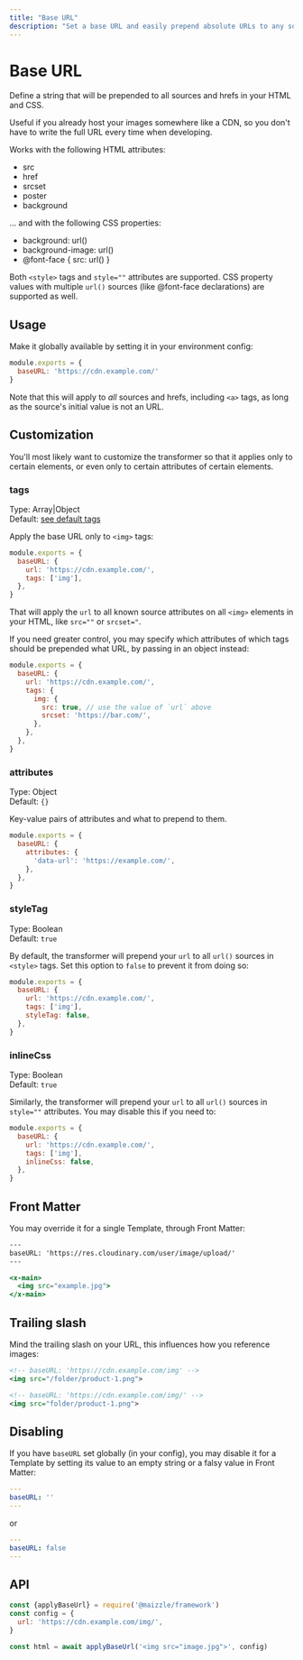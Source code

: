 ```yaml
---
title: "Base URL"
description: "Set a base URL and easily prepend absolute URLs to any source in your HTML emails."
---
```


# Base URL

Define a string that will be prepended to all sources and hrefs in your HTML and CSS.

Useful if you already host your images somewhere like a CDN, so you don't have to write the full URL every time when developing.

Works with the following HTML attributes:

- src
- href
- srcset
- poster
- background

... and with the following CSS properties:

- <span class="text-sm font-mono">background: url()</span>
- <span class="text-sm font-mono">background-image: url()</span>
- <span class="text-sm font-mono">@font-face { src: url() }</span>

Both `<style>` tags and `style=""` attributes are supported. CSS property values with multiple `url()` sources (like @font-face declarations) are supported as well.

## Usage

Make it globally available by setting it in your environment config:

```js [config.js]
module.exports = {
  baseURL: 'https://cdn.example.com/'
}
```

<Alert type="danger">Note that this will apply to _all_ sources and hrefs, including `<a>` tags, as long as the source's initial value is not an URL.</Alert>

## Customization

You'll most likely want to customize the transformer so that it applies only to certain elements, or even only to certain attributes of certain elements.

### tags

Type: Array|Object\
Default: [see default tags](https://github.com/posthtml/posthtml-base-url/blob/main/lib/index.js)

Apply the base URL only to `<img>` tags:

```js [config.js]
module.exports = {
  baseURL: {
    url: 'https://cdn.example.com/',
    tags: ['img'],
  },
}
```

That will apply the `url` to all known source attributes on all `<img>` elements in your HTML, like `src=""` or `srcset="`.

If you need greater control, you may specify which attributes of which tags should be prepended what URL, by passing in an object instead:

```js [config.js]
module.exports = {
  baseURL: {
    url: 'https://cdn.example.com/',
    tags: {
      img: {
        src: true, // use the value of `url` above
        srcset: 'https://bar.com/',
      },
    },
  },
}
```

### attributes

Type: Object\
Default: `{}`

Key-value pairs of attributes and what to prepend to them.

```js [config.js]
module.exports = {
  baseURL: {
    attributes: {
      'data-url': 'https://example.com/',
    },
  },
}
```

### styleTag

Type: Boolean\
Default: `true`

By default, the transformer will prepend your `url` to all `url()` sources in `<style>` tags. Set this option to `false` to prevent it from doing so:

```js [config.js]
module.exports = {
  baseURL: {
    url: 'https://cdn.example.com/',
    tags: ['img'],
    styleTag: false,
  },
}
```

### inlineCss

Type: Boolean\
Default: `true`

Similarly, the transformer will prepend your `url` to all `url()` sources in `style=""` attributes. You may disable this if you need to:

```js [config.js]
module.exports = {
  baseURL: {
    url: 'https://cdn.example.com/',
    tags: ['img'],
    inlineCss: false,
  },
}
```

## Front Matter

You may override it for a single Template, through Front Matter:

```hbs [src/templates/example.html]
---
baseURL: 'https://res.cloudinary.com/user/image/upload/'
---

<x-main>
  <img src="example.jpg">
</x-main>
```

## Trailing slash

Mind the trailing slash on your URL, this influences how you reference images:

```xml
<!-- baseURL: 'https://cdn.example.com/img' -->
<img src="/folder/product-1.png">

<!-- baseURL: 'https://cdn.example.com/img/' -->
<img src="folder/product-1.png">
```


## Disabling

If you have `baseURL` set globally (in your config), you may disable it for a Template by setting its value to an empty string or a falsy value in Front Matter:

```yaml
---
baseURL: ''
---
```

or

```yaml
---
baseURL: false
---
```

## API

```js [app.js]
const {applyBaseUrl} = require('@maizzle/framework')
const config = {
  url: 'https://cdn.example.com/img/',
}

const html = await applyBaseUrl('<img src="image.jpg">', config)
```
